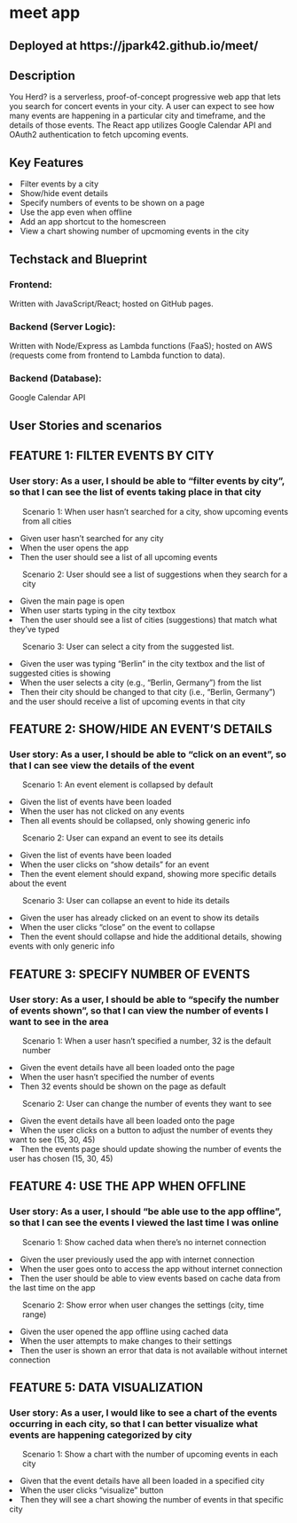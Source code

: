 # meet app
<h2>Deployed at https://jpark42.github.io/meet/</h2>

<h2>Description</h2>
  <p>You Herd? is a serverless, proof-of-concept progressive web app that lets you search for concert events in your city. A user can expect to see how many events are happening in a particular city and timeframe, and the details of those events.
  The React app utilizes Google Calendar API and OAuth2 authentication to fetch upcoming events.</p>
  
<h2>Key Features</h2>
  <li>Filter events by a city</li>
  <li>Show/hide event details</li>
  <li>Specify numbers of events to be shown on a page</li>
  <li>Use the app even when offline</li>
  <li>Add an app shortcut to the homescreen</li>
  <li>View a chart showing number of upcmoming events in the city</li>

<h2>Techstack and Blueprint</h2>
  <h3>Frontend:</h3>
    <p>Written with JavaScript/React; hosted on GitHub pages.</p>
  <h3>Backend (Server Logic):</h3>
    <p>Written with Node/Express as Lambda functions (FaaS); hosted on AWS (requests come from frontend to Lambda function to data).</p>
  <h3>Backend (Database):</h3>
    <p>Google Calendar API</p>

<h2>User Stories and scenarios</h2>

<h2>FEATURE 1: FILTER EVENTS BY CITY</h2>
  <h3>User story: As a user, I should be able to “filter events by city”, so that I can see the list of events taking place
  in that city</h3>
  <p>
    <ul>Scenario 1: When user hasn’t searched for a city, show upcoming events from all cities</ul>
       <li>Given user hasn’t searched for any city</li>
       <li>When the user opens the app</li>
       <li>Then the user should see a list of all upcoming events</li>
  </p>
  <p>
    <ul>Scenario 2: User should see a list of suggestions when they search for a city</ul>
      <li>Given the main page is open
      <li>When user starts typing in the city textbox
      <li>Then the user should see a list of cities (suggestions) that match what they’ve typed
  </p>
  <p>
    <ul>Scenario 3: User can select a city from the suggested list.</ul>
      <li>Given the user was typing “Berlin” in the city textbox and the list of suggested cities is showing
      <li>When the user selects a city (e.g., “Berlin, Germany”) from the list
      <li>Then their city should be changed to that city (i.e., “Berlin, Germany”) and the user should receive a list of
      upcoming events in that city
  </p>

<h2>FEATURE 2: SHOW/HIDE AN EVENT’S DETAILS</h2>
  <h3>User story: As a user, I should be able to “click on an event”, so that I can see view the details of the event</h3>
  <p>
    <ul>Scenario 1: An event element is collapsed by default</ul>
      <li>Given the list of events have been loaded</li>
      <li>When the user has not clicked on any events</li>
      <li>Then all events should be collapsed, only showing generic info</li>
  </p>
  <p>
    <ul>Scenario 2: User can expand an event to see its details</ul>
      <li>Given the list of events have been loaded</li>
      <li>When the user clicks on “show details” for an event</li>
      <li>Then the event element should expand, showing more specific details about the event</li>
  </p>
  <p>
    <ul>Scenario 3: User can collapse an event to hide its details</ul>
      <li>Given the user has already clicked on an event to show its details</li>
      <li>When the user clicks “close” on the event to collapse</li>
      <li>Then the event should collapse and hide the additional details, showing events with only generic info</li>
  </p>
  
<h2>FEATURE 3: SPECIFY NUMBER OF EVENTS</h2>
  <h3>User story: As a user, I should be able to “specify the number of events shown”, so that I can view the number
  of events I want to see in the area</h3>
  <p>
    <ul>Scenario 1: When a user hasn’t specified a number, 32 is the default number</ul>
      <li>Given the event details have all been loaded onto the page</li>
      <li>When the user hasn’t specified the number of events</li>
      <li>Then 32 events should be shown on the page as default</li>
  </p>
  <p>
    <ul>Scenario 2: User can change the number of events they want to see</ul>
      <li>Given the event details have all been loaded onto the page</li>
      <li>When the user clicks on a button to adjust the number of events they want to see (15, 30, 45)</li>
      <li>Then the events page should update showing the number of events the user has chosen (15, 30, 45)</li>
  </p>    

<h2>FEATURE 4: USE THE APP WHEN OFFLINE</h2>
  <h3>User story: As a user, I should “be able use to the app offline”, so that I can see the events I viewed the last
  time I was online</h3>
  <p>
    <ul>Scenario 1: Show cached data when there’s no internet connection</ul>
      <li>Given the user previously used the app with internet connection</li>
      <li>When the user goes onto to access the app without internet connection</li>
      <li>Then the user should be able to view events based on cache data from the last time on the app</li>
  </p>
  <p>
    <ul>Scenario 2: Show error when user changes the settings (city, time range)</ul>
      <li>Given the user opened the app offline using cached data</li>
      <li>When the user attempts to make changes to their settings</li>
      <li>Then the user is shown an error that data is not available without internet connection</li>
  </p>
    
<h2>FEATURE 5: DATA VISUALIZATION</h2>
  <h3>User story: As a user, I would like to see a chart of the events occurring in each city, so that I can better
  visualize what events are happening categorized by city</h3>
  <p>
    <ul>Scenario 1: Show a chart with the number of upcoming events in each city</ul>
      <li>Given that the event details have all been loaded in a specified city</li>
      <li>When the user clicks “visualize” button</li>
      <li>Then they will see a chart showing the number of events in that specific city</li>
  </p>
